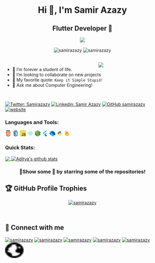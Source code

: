 <h1 align="center">Hi 👋, I'm Samir Azazy</h1>
<h2 align="center">Flutter Developer 💎</h2>
<p align="center"> <img src="https://readme-typing-svg.herokuapp.com?lines=Welcome,+Let's+follow+each+other+💖" /> </p>
<p align="center"> <img src="https://komarev.com/ghpvc/?username=samirazazy&label=Profile%20views&color=004080&style=flat" alt="samirazazy" height="40" width="240" />
	           <img src="https://img.shields.io/github/followers/samirazazy?label=Followers&color=800000&style=flat" alt="samirazazy" height="40" width="160" />
</p>
<br>

<img align="right" src="https://user-images.githubusercontent.com/63050133/156676671-d5b2e362-97d4-4404-9447-dd71ddfea82f.gif" width = 200px/>

[website]: https://samirazazy.github.io/simple-resume/
[twitter]: https://twitter.com/samirazazy
[email]: mailto:samiralazazy@gmail.com
[linkedin]: https://linkedin.com/in/samirazazy
[github]: https://github.com/samirazazy
[instagram]: https://instagram.com/samirazazy
[facebook]: https://www.facebook.com/samiralazazy


<!-- - 🔭 I’m currently working as Software Engineer. -->
- 🌱 I’m forever a student of life.
- 👯 I’m looking to collaborate on new projects
- 🤔 My favorite quote: `Keep it Simple Stupid!`
- 💬 Ask me about Computer Engineering!


<br>


[![Twitter: Samirazazy](https://img.shields.io/twitter/follow/Samirazazy?style=social)](https://twitter.com/samirazazy)
[![Linkedin: Samir Azazy](https://img.shields.io/badge/-Samir_Azazy-blue?style=flat-square&logo=Linkedin&logoColor=white&link=https://www.linkedin.com/in/samirazazy)](https://www.linkedin.com/in/samirazazy)
[![GitHub samirazazy](https://img.shields.io/github/followers/samirazazy?label=follow&style=social)](https://github.com/samirazazy)
[![website](https://img.shields.io/badge/PortfolioWebsite-SamirAzazy-2648ff?style=flat-square&logo=google-chrome)](https://samirazazy.github.io/simple-resume/)

### Languages and Tools:

<code><img height="20" src="https://raw.githubusercontent.com/github/explore/80688e429a7d4ef2fca1e82350fe8e3517d3494d/topics/html/html.png"></code>
<code><img height="20" src="https://raw.githubusercontent.com/github/explore/80688e429a7d4ef2fca1e82350fe8e3517d3494d/topics/css/css.png"></code>
<code><img height="20" src="https://raw.githubusercontent.com/github/explore/80688e429a7d4ef2fca1e82350fe8e3517d3494d/topics/javascript/javascript.png"></code>
<code><img height="20" src="https://raw.githubusercontent.com/github/explore/80688e429a7d4ef2fca1e82350fe8e3517d3494d/topics/react/react.png"></code>
<code><img height="20" src="https://raw.githubusercontent.com/github/explore/80688e429a7d4ef2fca1e82350fe8e3517d3494d/topics/nodejs/nodejs.png"></code>
<code><img height="20" src="https://raw.githubusercontent.com/github/explore/80688e429a7d4ef2fca1e82350fe8e3517d3494d/topics/flutter/flutter.png"></code>
<code><img height="20" src="https://raw.githubusercontent.com/github/explore/80688e429a7d4ef2fca1e82350fe8e3517d3494d/topics/dart/dart.png"></code>
<code><img height="20" src="https://raw.githubusercontent.com/github/explore/80688e429a7d4ef2fca1e82350fe8e3517d3494d/topics/python/python.png"></code>
<code><img height="20" src="https://raw.githubusercontent.com/github/explore/80688e429a7d4ef2fca1e82350fe8e3517d3494d/topics/firebase/firebase.png"></code>

### Quick Stats:

<a href="https://github.com/samirazazy"   target="_blank" rel="noopener noreferrer">
  <img align="center" src="https://github-readme-stats.vercel.app/api/top-langs/?username=samirazazy&theme=dark&hide=TCL" />
</a>

<a href="https://github.com/samirazazy"  target="_blank" rel="noopener noreferrer">
  <img align="center" src="https://github-readme-stats.vercel.app/api?username=samirazazy&show_icons=true&theme=tokyonight&count_private=true&line_height=33" alt="Aditya's github stats"/>
</a>

<div align="center">

### 🔰Show some 💙 by starring some of the repositories!

</div>

## 🏆 GitHub Profile Trophies
<p align="center">
 <a href="https://github.com/ryo-ma/github-profile-trophy"><img src="https://github-profile-trophy.vercel.app/?username=samirazazy&theme=algolia" alt="samirazazy" /></a> </p>




<br>

## 📩 Connect with me
<p align="left">
<a href=" https://linkedin.com/in/samirazazy" target="blank"><img align="center" src="https://raw.githubusercontent.com/rahuldkjain/github-profile-readme-generator/master/src/images/icons/Social/linked-in-alt.svg" alt="samirazazy" height="50" width="60" /></a>
<a href="https://twitter.com/samirazazy" target="blank"><img align="center" src="https://raw.githubusercontent.com/rahuldkjain/github-profile-readme-generator/master/src/images/icons/Social/twitter.svg" alt="samirazazy" height="50" width="60" /></a>
<a href="https://fb.com/samiralazazy" target="blank"><img align="center" src="https://raw.githubusercontent.com/rahuldkjain/github-profile-readme-generator/master/src/images/icons/Social/facebook.svg" alt="samirazazy" height="50" width="60" /></a>
<a href="https://instagram.com/samirazazy" target="blank"><img align="center" src="https://raw.githubusercontent.com/rahuldkjain/github-profile-readme-generator/master/src/images/icons/Social/instagram.svg" alt="samirazazy" height="50" width="60" /></a>
<a href="https://github.com/samirazazy" target="blank"><img align="center" src="https://raw.githubusercontent.com/rahuldkjain/github-profile-readme-generator/master/src/images/icons/Social/github.svg" alt="samirazazy" height="50" width="60" /></a>
<a href="https://samirazazy.github.io/simple-resume/" target="blank"><img align="center" src="https://raw.githubusercontent.com/iconic/open-iconic/master/svg/globe.svg" alt="samirazazy" height="50" width="60" /></a>
</p>
